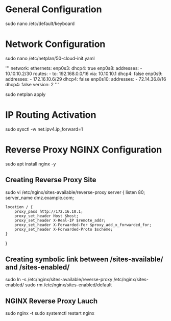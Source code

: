 # General Configuration
sudo nano /etc/default/keyboard 

# Network Configuration
sudo nano /etc/netplan/50-cloud-init.yaml

'''
network:
    ethernets:
        enp0s3:
            dhcp4: true
        enp0s8:
            addresses:
                -   10.10.10.2/30
            routes:
                -   to: 192.168.0.0/16
                    via: 10.10.10.1
            dhcp4: false
        enp0s9:
            addresses:
                -   172.16.10.6/29
            dhcp4: false
        enp0s10:
            addresses:
                -   72.14.36.8/16
            dhcp4: false
    version: 2
'''

sudo netplan apply 

# IP Routing Activation
sudo sysctl -w net.ipv4.ip_forward=1

# Reverse Proxy NGINX Configuration
sudo apt install nginx -y

## Creating Reverse Proxy Site
sudo vi /etc/nginx/sites-available/reverse-proxy
server {
    listen 80;
    server_name dmz.example.com;

    location / {
        proxy_pass http://172.16.10.1;
        proxy_set_header Host $host;
        proxy_set_header X-Real-IP $remote_addr;
        proxy_set_header X-Forwarded-For $proxy_add_x_forwarded_for;
        proxy_set_header X-Forwarded-Proto $scheme;
    }
}

## Creating symbolic link between /sites-available/ and /sites-enabled/
sudo ln -s /etc/nginx/sites-available/reverse-proxy /etc/nginx/sites-enabled/
sudo rm /etc/nginx/sites-enabled/default

## NGINX Reverse Proxy Lauch 
sudo nginx -t
sudo systemctl restart nginx




